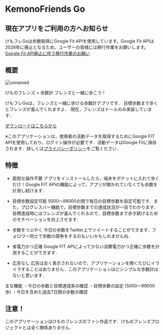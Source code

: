 # KemonoFriends Go

## 現在アプリをご利用の方へお知らせ
けもフレGoは歩数取得にGoogle Fit APIを使用しています。Google Fit APIは2026年に廃止となるため、ユーザーの皆様には移行作業をお願いします。
[Google Fit API廃止に伴う移行作業のお願い](https://sudotitan.com/MyWorks/Apps/KemonoFriendsGo/kfgoUpdate.html)

## 概要

![unnamed](https://github.com/sudoTitan/MyPages/assets/109698117/37fd707c-1baf-4646-b91f-28e1e3fb371b)

けものフレンズ × 歩数計
フレンズと一緒に歩こう！


けもフレGoは，フレンズと一緒に歩ける歩数計アプリです．
目標歩数まで歩くとフレンズが喜んでくれますよ．
現在，フレンズはドールのみ実装しています．

[ダウンロードはこちらから](https://play.google.com/store/apps/details?id=com.sudo.mypedometer)

※このアプリケーションは，使用者の活動データを取得するためにGoogle FIT APIを使用しており，ログイン操作が必要です．活動データはGoogle Fitに保存されます．詳しくは[プライバシーポリシー](https://sudotitan.com/MyWorks/Apps/KemonoFriendsGo/pp.html)をご覧ください．

## 特徴
* 面倒な操作不要
アプリをインストールしたら，端末をポケットに入れて歩くだけ！Google FIT APIの機能によって，アプリが開かれていなくても歩数を計測し続けます．

* 目標歩数設定可能
5000～99000の間で毎日の目標歩数を設定可能です．また，プログレスバー機能で，目標歩数までの達成状況が一目でわかります．
目標達成時にはフレンズが喜んでくれるので，目標歩数まで歩き続けるためのモチベーションを向上させます．

* 歩数をつぶやく
今日の歩数をTwitter上でツイートすることができます．フォロワー同士で歩数の競争をするのもいいかもしれませんね．

* 省電力かつ正確
Google FIT APIによって少ない消費電力かつ正確に歩数を計測することができます．

* 広告なし
広告は全く表示されないので，アプリケーションを開くたびにイライラすることはありません．このアプリケーションほどシンプルな歩数計はないと思います．

主な機能
・今日の歩数と目標達成率の確認
・目標歩数の設定 (5000～99000歩)
・今日を含めた過去7日間の歩数の確認

## 注意！
このアプリケーションはけものフレンズのファン作品です．けものフレンズプロジェクトとは全く関係ありません．
